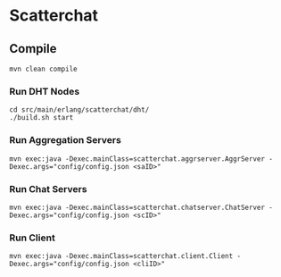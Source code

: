 # Scatterchat

## Compile
```
mvn clean compile
```

### Run DHT Nodes
```
cd src/main/erlang/scatterchat/dht/
./build.sh start
```

### Run Aggregation Servers
```
mvn exec:java -Dexec.mainClass=scatterchat.aggrserver.AggrServer -Dexec.args="config/config.json <saID>"
```

### Run Chat Servers
```
mvn exec:java -Dexec.mainClass=scatterchat.chatserver.ChatServer -Dexec.args="config/config.json <scID>"
```

### Run Client
```
mvn exec:java -Dexec.mainClass=scatterchat.client.Client -Dexec.args="config/config.json <cliID>"
```